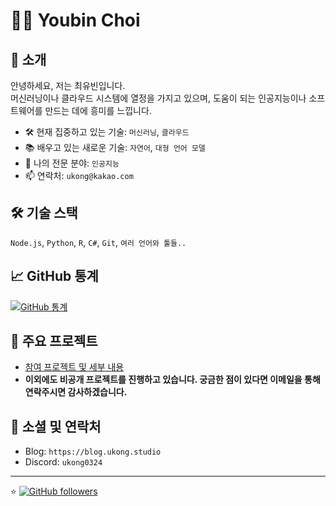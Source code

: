 # 👨‍💻 Youbin Choi

## 🚀 소개
안녕하세요, 저는 최유빈입니다.   
머신러닝이나 클라우드 시스템에 열정을 가지고 있으며, 도움이 되는 인공지능이나 소프트웨어를 만드는 데에 흥미를 느낍니다.

- 🛠️ 현재 집중하고 있는 기술: `머신러닝`, `클라우드`
- 📚 배우고 있는 새로운 기술: `자연어`, `대형 언어 모델`
- 💬 나의 전문 분야: `인공지능`
- 📫 연락처: `ukong@kakao.com`

## 🛠 기술 스택

`Node.js`, `Python`, `R`, `C#`, `Git`, `여러 언어와 툴들..`

## 📈 GitHub 통계
[![GitHub 통계](https://github-readme-stats.vercel.app/api?username=ukong0324&show_icons=true&theme=radical)](https://github.com/anuraghazra/github-readme-stats)

## 🌟 주요 프로젝트
- [참여 프로젝트 및 세부 내용](https://ukong.notion.site/9c073aa4a88c41a482da39db2563673d?pvs=4)
- **이외에도 비공개 프로젝트를 진행하고 있습니다. 궁금한 점이 있다면 이메일을 통해 연락주시면 감사하겠습니다.**
  
## 🔗 소셜 및 연락처
- Blog: `https://blog.ukong.studio`
- Discord: `ukong0324`

---

⭐️ [![GitHub followers](https://img.shields.io/github/followers/ukong0324?style=social)](https://github.com/yourusername)
